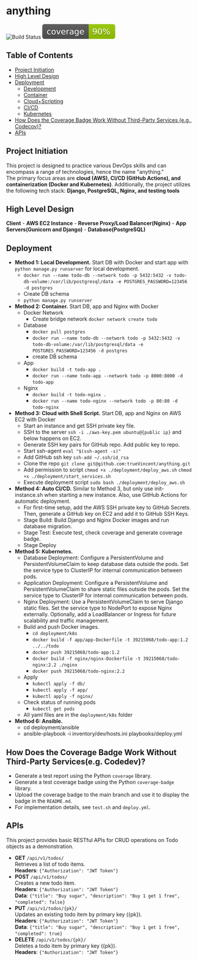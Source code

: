# anything

![Build Status](https://github.com/trueVincent/anything/actions/workflows/deploy.yml/badge.svg)
![Coverage](https://github.com/trueVincent/anything/blob/main/todo/coverage/coverage_badge.svg)

## Table of Contents
- [Project Initiation](#project-initiation)
- [High Level Design](#high-level-design)
- [Deployment](#deployment)
  - [Development](#deployment-development)
  - [Container](#deployment-container)
  - [Cloud+Scripting](#deployment-cloud)
  - [CI/CD](#deployment-cicd)
  - [Kubernetes](#deployment-kubernetes)
- [How Does the Coverage Badge Work Without Third-Party Services (e.g., Codecov)?](#coverage-badge)
- [APIs](#apis)

<a name="project-initiation" id="project-initiation"></a>
## Project Initiation
This project is designed to practice various DevOps skills and can encompass a range of technologies, hence the name "anything."  
The primary focus areas are **cloud (AWS), CI/CD (GitHub Actions), and containerization (Docker and Kubernetes)**. Additionally, the project utilizes the following tech stack: **Django, PostgreSQL, Nginx, and testing tools**

<a name="high-level-design" id="high-level-design"></a>
## High Level Design
**Client** - **AWS EC2 Instance** - **Reverse Proxy/Load Balancer(Nginx)** - **App Servers(Gunicorn and Django)** - **Database(PostgreSQL)**

<a name="deployment" id="deployment"></a>
## Deployment
<a name="deployment-development" id="deployment-development"></a>
- **Method 1: Local Development.** Start DB with Docker and start app with `python manage.py runserver` for local development.
  - `docker run --name todo-db --network todo -p 5432:5432 -v todo-db-volume:/var/lib/postgresql/data -e POSTGRES_PASSWORD=123456 -d postgres`
  - Create DB schema
  - `python manage.py runserver`
<a name="deployment-container" id="deployment-container"></a>
- **Method 2: Container.** Start DB, app and Nginx with Docker
  - Docker Network
    - Create bridge network `docker network create todo`
  - Database
    - `docker pull postgres`
    - `docker run --name todo-db --network todo -p 5432:5432 -v todo-db-volume:/var/lib/postgresql/data -e POSTGRES_PASSWORD=123456 -d postgres`
    - create DB schema
  - App
    - `docker build -t todo-app .`
    - `docker run --name todo-app --network todo -p 8000:8000 -d todo-app`
  - Nginx
    - `docker build -t todo-nginx .`
    - `docker run --name todo-nginx --network todo -p 80:80 -d todo-nginx`
<a name="deployment-cloud" id="deployment-cloud"></a>
- **Method 3: Cloud with Shell Script.** Start DB, app and Nginx on AWS EC2 with Docker
  - Start an instance and get SSH private key file.
  - SSH to the server `ssh -i ./aws-key.pem ubuntu@{public ip}` and below happens on EC2.
  - Generate SSH key pairs for GitHub repo. Add public key to repo.
  - Start ssh-agent `eval "$(ssh-agent -s)"`
  - Add GitHub ssh key `ssh-add ~/.ssh/id_rsa`
  - Clone the repo `git clone git@github.com:trueVincent/anything.git`
  - Add permission to script `chmod +x ./deployment/deploy_aws.sh` `chmod +x ./deployment/start_services.sh`
  - Execute deployment script `sudo bash ./deployment/deploy_aws.sh`
<a name="deployment-cicd" id="deployment-cicd"></a>
- **Method 4: Auto CI/CD.** Similar to Method 3, but only use init-instance.sh when starting a new instance. Also, use GitHub Actions for automatic deployment.
  - For first-time setup, add the AWS SSH private key to GitHub Secrets. Then, generate a GitHub key on EC2 and add it to GitHub SSH Keys.
  - Stage Build: Build Django and Nginx Docker images and run database migration.
  - Stage Test: Execute test, check coverage and generate coverage badge.
  - Stage Deploy
<a name="deployment-kubernetes" id="deployment-kubernetes"></a>
- **Method 5: Kubernetes.**
  - Database Deployment: Configure a PersistentVolume and PersistentVolumeClaim to keep database data outside the pods. Set the service type to ClusterIP for internal communication between pods.
  - Application Deployment: Configure a PersistentVolume and PersistentVolumeClaim to share static files outside the pods. Set the service type to ClusterIP for internal communication between pods.
  - Nginx Deployment: Use a PersistentVolumeClaim to serve Django static files. Set the service type to NodePort to expose Nginx externally. Optionally, add a LoadBalancer or Ingress for future scalability and traffic management.
  - Build and push Docker images.
    - `cd deployment/k8s`
    - `docker build -f app/app-Dockerfile -t 39215068/todo-app:1.2 ../../todo`
    - `docker push 39215068/todo-app:1.2`
    - `docker build -f nginx/nginx-Dockerfile -t 39215068/todo-nginx:2.2 ./nginx`
    - `docker push 39215068/todo-nginx:2.2`
  - Apply
    - `kubectl apply -f db/`
    - `kubectl apply -f app/`
    - `kubectl apply -f nginx/`
  - Check status of running pods
    - `kubectl get pods`
  - All yaml files are in the `deployment/k8s` folder
<a name="deployment-ansible" id="deployment-ansible"></a>
- **Method 6: Ansible.**
  - cd deployment/ansible
  - ansible-playbook -i inventory/dev/hosts.ini playbooks/deploy.yml

<a name="coverage-badge" id="coverage-badge"></a>
## How Does the Coverage Badge Work Without Third-Party Services(e.g. Codedev)?
- Generate a test report using the Python `coverage` library.
- Generate a test coverage badge using the Python `coverage-badge` library.
- Upload the coverage badge to the main branch and use it to display the badge in the `README.md`.
- For implementation details, see `test.sh` and `deploy.yml`.

<a name="apis" id="apis"></a>
## APIs
This project provides basic RESTful APIs for CRUD operations on Todo objects as a demonstration.  
- **GET** `/api/v1/todos/`  
  Retrieves a list of todo items.  
  **Headers**: `{"Authorization": "JWT Token"}`
- **POST** `/api/v1/todos/`  
  Creates a new todo item.  
  **Headers**: `{"Authorization": "JWT Token"}`  
  **Data**: `{"title": "Buy sugar", "description": "Buy 1 get 1 free", "completed": false}`
- **PUT** `/api/v1/todos/{pk}/`  
  Updates an existing todo item by primary key ({pk}).  
  **Headers**: `{"Authorization": "JWT Token"}`  
  **Data**: `{"title": "Buy sugar", "description": "Buy 1 get 1 free", "completed": true}`
- **DELETE** `/api/v1/todos/{pk}/`  
  Deletes a todo item by primary key ({pk}).  
  **Headers**: `{"Authorization": "JWT Token"}`
